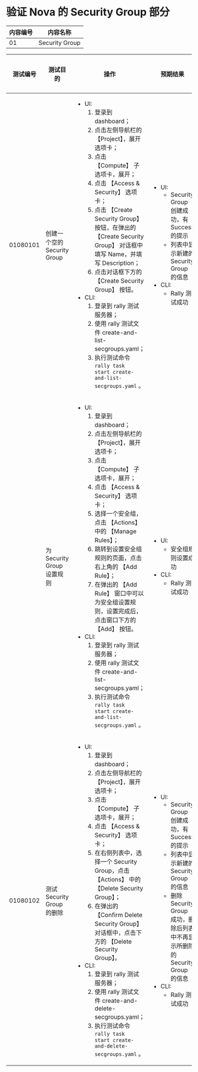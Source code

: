 # 验证 Nova 的 Security Group 部分

|内容编号|内容名称|
|--------|--------|
|01|Security Group|


|测试编号|测试目的|操作|预期结果|实际结果|备注|Rally/Tempest/None|
|--------|--------|----|--------|--------|----|------------------|
|01080101|创建一个空的 Security Group|<ul><li>UI:<ol><li>登录到 dashboard；</li><li>点击左侧导航栏的 【Project】，展开选项卡；</li><li>点击 【Compute】 子选项卡，展开；</li><li>点击 【Access & Security】 选项卡；</li><li>点击 【Create Security Group】 按钮，在弹出的 【Create Security Group】 对话框中填写 Name，并填写 Description；</li><li>点击对话框下方的 【Create Security Group】 按钮。</li></ol></li><li>CLI:<ol><li>登录到 rally 测试服务器；</li><li>使用 rally 测试文件 create-and-list-secgroups.yaml；</li><li>执行测试命令 <code>rally task start create-and-list-secgroups.yaml</code> 。</li></ol></li></ul>|<ul><li>UI:<ul><li>Security Group 创建成功，有 Success 的提示</li><li>列表中显示新建的 Security Group 的信息</li></ul></li><li>CLI:<ul><li>Rally 测试成功</li></ul></li></ul>||rules_per_security_group 可以设置数量和具体规则：https://bugs.launchpad.net/rally/+bug/1393375|Rally:</br>create-and-list-secgroups.yaml|
||为 Security Group 设置规则|<ul><li>UI:<ol><li>登录到 dashboard；</li><li>点击左侧导航栏的 【Project】，展开选项卡；</li><li>点击 【Compute】 子选项卡，展开；</li><li>点击 【Access & Security】 选项卡；</li><li>选择一个安全组，点击 【Actions】 中的 【Manage Rules】；</li><li>跳转到设置安全组规则的页面，点击右上角的 【Add Rule】；</li><li>在弹出的 【Add Rule】 窗口中可以为安全组设置规则，设置完成后，点击窗口下方的 【Add】 按钮。</li></ol></li><li>CLI:<ol><li>登录到 rally 测试服务器；</li><li>使用 rally 测试文件 create-and-list-secgroups.yaml；</li><li>执行测试命令 <code>rally task start create-and-list-secgroups.yaml</code> 。</li></ol></li></ul>|<ul><li>UI:<ul><li>安全组规则设置成功</li></ul></li><li>CLI:<ul><li>Rally 测试成功</li></ul></li></ul>||需要在 context 中添加参数|Rally:</br>create-and-list-secgroups.yaml|
|01080102|测试 Security Group 的删除|<ul><li>UI:<ol><li>登录到 dashboard；</li><li>点击左侧导航栏的 【Project】，展开选项卡；</li><li>点击 【Compute】 子选项卡，展开；</li><li>点击 【Access & Security】 选项卡；</li><li>在右侧列表中，选择一个 Security Group，点击 【Actions】 中的 【Delete Security Group】；</li><li>在弹出的 【Confirm Delete Security Group】 对话框中，点击下方的 【Delete Security Group】。</li></ol></li><li>CLI:<ol><li>登录到 rally 测试服务器；</li><li>使用 rally 测试文件 create-and-delete-secgroups.yaml；</li><li>执行测试命令 <code>rally task start create-and-delete-secgroups.yaml</code> 。</li></ol></li></ul>|<ul><li>UI:<ul><li>Security Group 创建成功，有 Success 的提示</li><li>列表中显示新建的 Security Group 的信息</li><li>删除 Security Group 成功，删除后列表中不再显示所删除的 Security Group 的信息</li></ul></li><li>CLI:<ul><li>Rally 测试成功</li></ul></li></ul>|||Rally:</br>create-and-delete-secgroups.yaml|
